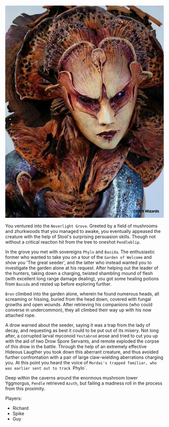 ![](09-zuggtmoy.png)

You ventured into the `Neverlight Grove`. Greeted by a field of mushrooms and zhurkwoods that you managed to awake, you eventually appeased the creature with the help of Stool's surprising persuasion skills. Though not without a critical reaction hit from the tree to oneshot `Pendleblip`.

In the grove you met with sovereigns `Phylo` and `Basida`. The enthusiastic former who wanted to take you on a tour of the `Garden of Welcome` and show you 'The great seeder', and the latter who instead wanted you to investigate the garden alone at his request. After helping out the leader of the hunters, taking down a charging, twisted shambling mound of flesh (with excellent long range damage dealing), you got some healing potions from `Basida` and rested up before exploring further.

`Bron` climbed into the garden alone, wherein he found numerous heads, all screaming or hissing, buried from the head down, covered with fungal growths and open wounds. After retrieving his companions (who could converse in undercommon), they all climbed their way up with his now attached rope.

A drow warned about the seeder, saying it was a trap from the lady of decay, and requesting as best it could to be put out of its misery. Not long after, a corrupted larval myconoid `Yestabrod` arose and tried to cut you up with the aid of two Drow Spore Servants, and remote exploded the corpse of this drow in the battle. Through the help of an extremely effective Hideous Laugther you took down this aberrant creature, and thus avoided further confrontation with a pair of large claw-wielding aberrations charging you. At this point you heard the voice of `Mordai's trapped familiar, who was earlier sent out to track `Phylo`.

Deep within the caverns around the enormous mushroom tower Yggmorgus, `Pendle` retrieved `Azuth`, but failing a madness roll in the process from this proximity.

Players:
- Richard
- Spike
- Guy

